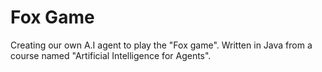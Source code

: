 # Fox Game
Creating our own A.I agent to play the "Fox game". Written in Java from a course named "Artificial Intelligence for Agents".
